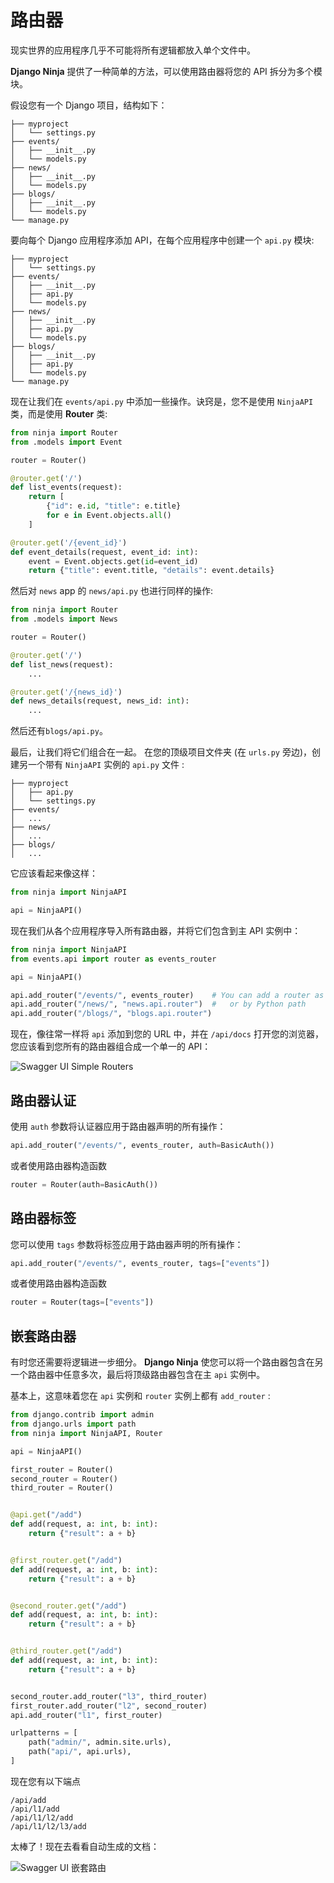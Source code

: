 # 路由器

现实世界的应用程序几乎不可能将所有逻辑都放入单个文件中。 

**Django Ninja** 提供了一种简单的方法，可以使用路由器将您的 API 拆分为多个模块。

假设您有一个 Django 项目，结构如下：


```
├── myproject
│   └── settings.py
├── events/
│   ├── __init__.py
│   └── models.py
├── news/
│   ├── __init__.py
│   └── models.py
├── blogs/
│   ├── __init__.py
│   └── models.py
└── manage.py
```

要向每个 Django 应用程序添加 API，在每个应用程序中创建一个 `api.py` 模块:

``` hl_lines="5 9 13"
├── myproject
│   └── settings.py
├── events/
│   ├── __init__.py
│   ├── api.py
│   └── models.py
├── news/
│   ├── __init__.py
│   ├── api.py
│   └── models.py
├── blogs/
│   ├── __init__.py
│   ├── api.py
│   └── models.py
└── manage.py
```

现在让我们在 `events/api.py` 中添加一些操作。诀窍是，您不是使用 `NinjaAPI` 类，而是使用 **Router** 类:

```python  hl_lines="1 4 6 13"
from ninja import Router
from .models import Event

router = Router()

@router.get('/')
def list_events(request):
    return [
        {"id": e.id, "title": e.title}
        for e in Event.objects.all()
    ]

@router.get('/{event_id}')
def event_details(request, event_id: int):
    event = Event.objects.get(id=event_id)
    return {"title": event.title, "details": event.details}
```

然后对 `news` app 的 `news/api.py` 也进行同样的操作:

```python  hl_lines="1 4"
from ninja import Router
from .models import News

router = Router()

@router.get('/')
def list_news(request):
    ...

@router.get('/{news_id}')
def news_details(request, news_id: int):
    ...
```
然后还有`blogs/api.py`。


最后，让我们将它们组合在一起。
在您的顶级项目文件夹 (在 `urls.py` 旁边)，创建另一个带有 `NinjaAPI` 实例的 `api.py` 文件 :

``` hl_lines="2"
├── myproject
│   ├── api.py
│   └── settings.py
├── events/
│   ...
├── news/
│   ...
├── blogs/
│   ...

```

它应该看起来像这样：

```python
from ninja import NinjaAPI

api = NinjaAPI()

```

现在我们从各个应用程序导入所有路由器，并将它们包含到主 API 实例中：

```python hl_lines="2 6 7 8"
from ninja import NinjaAPI
from events.api import router as events_router

api = NinjaAPI()

api.add_router("/events/", events_router)    # You can add a router as an object
api.add_router("/news/", "news.api.router")  #   or by Python path
api.add_router("/blogs/", "blogs.api.router")
```

现在，像往常一样将 `api` 添加到您的 URL 中，并在 `/api/docs` 打开您的浏览器， 您应该看到您所有的路由器组合成一个单一的 API：


![Swagger UI Simple Routers](../img/simple-routers-swagger.png)


## 路由器认证

使用 `auth` 参数将认证器应用于路由器声明的所有操作：

```python
api.add_router("/events/", events_router, auth=BasicAuth())
```

或者使用路由器构造函数
```python
router = Router(auth=BasicAuth())
```

## 路由器标签

您可以使用 `tags` 参数将标签应用于路由器声明的所有操作：

```python
api.add_router("/events/", events_router, tags=["events"])
```

或者使用路由器构造函数
```python
router = Router(tags=["events"])
```


## 嵌套路由器

有时您还需要将逻辑进一步细分。
**Django Ninja** 使您可以将一个路由器包含在另一个路由器中任意多次，最后将顶级路由器包含在主 `api` 实例中。


基本上，这意味着您在 `api` 实例和 `router` 实例上都有 `add_router` :



```python hl_lines="7 8 9 32 33 34"
from django.contrib import admin
from django.urls import path
from ninja import NinjaAPI, Router

api = NinjaAPI()

first_router = Router()
second_router = Router()
third_router = Router()


@api.get("/add")
def add(request, a: int, b: int):
    return {"result": a + b}


@first_router.get("/add")
def add(request, a: int, b: int):
    return {"result": a + b}


@second_router.get("/add")
def add(request, a: int, b: int):
    return {"result": a + b}


@third_router.get("/add")
def add(request, a: int, b: int):
    return {"result": a + b}


second_router.add_router("l3", third_router)
first_router.add_router("l2", second_router)
api.add_router("l1", first_router)

urlpatterns = [
    path("admin/", admin.site.urls),
    path("api/", api.urls),
]
```

现在您有以下端点

```
/api/add
/api/l1/add
/api/l1/l2/add
/api/l1/l2/l3/add
```

太棒了！现在去看看自动生成的文档：

![Swagger UI 嵌套路由](../img/nested-routers-swagger.png)
